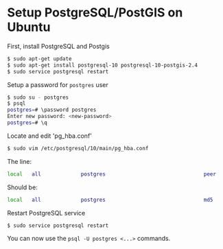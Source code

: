 # Setup PostgreSQL/PostGIS on Ubuntu

First, install PostgreSQL and Postgis

```bash
$ sudo apt-get update
$ sudo apt-get install postgresql-10 postgresql-10-postgis-2.4
$ sudo service postgresql restart
```

Setup a password for `postgres` user

```bash
$ sudo su - postgres
$ psql
postgres=# \password postgres
Enter new password: <new-password>
postgres=# \q
```

Locate and edit 'pg_hba.conf'

```bash
$ sudo vim /etc/postgresql/10/main/pg_hba.conf
```

The line:

```bash
local   all             postgres                                peer
```

Should be:

```bash
local   all             postgres                                md5
```

Restart PostgreSQL service

```bash
$ sudo service postgresql restart
```

You can now use the `psql -U postgres <...>` commands.
